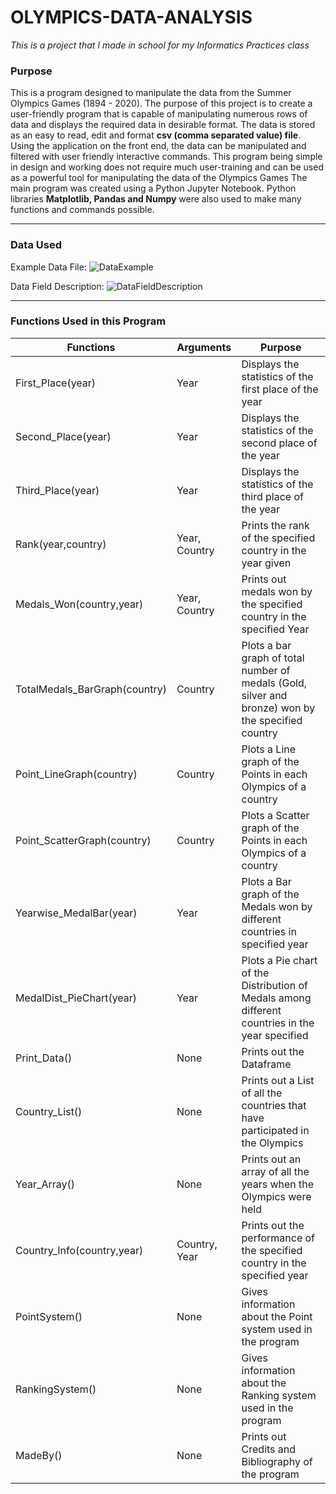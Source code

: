 # OLYMPICS-DATA-ANALYSIS

*This is a project that I made in school for my Informatics Practices class*

### Purpose
This is a program designed to manipulate the data from the Summer Olympics Games (1894 - 2020). The purpose of this project is to create a user-friendly program that is capable of manipulating numerous rows of data and displays the required data in desirable format.
The data is stored as an easy to read, edit and format **csv (comma separated value) file**. Using the application on the front end, the data can be manipulated and filtered with user friendly interactive commands.
This program being simple in design and working does not require much user-training and can be used as a powerful tool for manipulating the data of the Olympics Games
The main program was created using a Python Jupyter Notebook. Python libraries **Matplotlib, Pandas and Numpy** were also used to make many functions and commands possible.

---
### Data Used

Example Data File:
![DataExample](Olympics-Data-Analysis/Readme_Metadata/Data_Example_Image.png)

Data Field Description:
![DataFieldDescription](Olympics-Data-Analysis/Readme_Metadata/DataDescription_Image.png)

---
### Functions Used in this Program

| **Functions**                 | **Arguments** | **Purpose**                                                                                        |
|-------------------------------|---------------|----------------------------------------------------------------------------------------------------|
|       First_Place(year)       |      Year     |                       Displays the statistics of the first place of the year                       |
|       Second_Place(year)      |      Year     |                       Displays the statistics of the second place of the year                      |
|       Third_Place(year)       |      Year     |                       Displays the statistics of the third place of the year                       |
|       Rank(year,country)      | Year, Country |                     Prints the rank of the specified country in the year given                     |
|    Medals_Won(country,year)   | Year, Country |                Prints out medals won by the specified country in the specified Year                |
| TotalMedals_BarGraph(country) |    Country    | Plots a bar graph of total number of medals (Gold, silver and bronze) won by the specified country |
|    Point_LineGraph(country)   |    Country    |                   Plots a Line graph of the Points in each Olympics of a country                   |
|  Point_ScatterGraph(country)  |    Country    |                  Plots a Scatter graph of the Points in each Olympics of a country                 |
|    Yearwise_MedalBar(year)    |      Year     |            Plots a Bar graph of the Medals won by different countries in specified year            |
|    MedalDist_PieChart(year)   |      Year     |   Plots a Pie chart of the Distribution of Medals among different countries in the year specified  |
|          Print_Data()         |      None     |                                      Prints out the Dataframe                                      |
|         Country_List()        |      None     |            Prints out a List of all the countries that have participated in the Olympics           |
|          Year_Array()         |      None     |                  Prints out an array of all the years when the Olympics were held                  |
|   Country_Info(country,year)  | Country, Year |              Prints out the performance of the specified country in the specified year             |
|         PointSystem()         |      None     |                    Gives information about the Point system used in the program                    |
|        RankingSystem()        |      None     |                   Gives information about the Ranking system used in the program                   |
|            MadeBy()           |      None     |                         Prints out Credits and Bibliography of the program                         |
